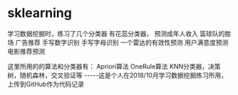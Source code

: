 # sklearning
学习数据挖掘时，练习了几个分类器
有花蕊分类器，
预测成年人收入
篮球队的胜场
广告推荐
手写数字识别
手写字母识别
一个雷达的有效性预测
用户满意度预测
电影推荐预测

这里所用的的算法和分类器有：
Apriori算法
OneRule算法
KNN分类器，决策树，随机森林，交叉验证等
-----这是个人在2018/10月学习数据挖掘练习所用，上传到GitHub作为代码记录
